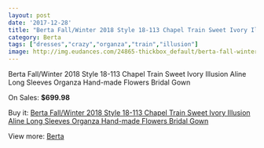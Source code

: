 ```yaml
---
layout: post
date: '2017-12-28'
title: "Berta Fall/Winter 2018 Style 18-113 Chapel Train Sweet Ivory Illusion Aline Long Sleeves Organza Hand-made Flowers Bridal Gown"
category: Berta
tags: ["dresses","crazy","organza","train","illusion"]
image: http://img.eudances.com/24865-thickbox_default/berta-fall-winter-2018-style-18-113-chapel-train-sweet-ivory-illusion-aline-long-sleeves-organza-hand-made-flowers-bridal-gown.jpg
---
```

Berta Fall/Winter 2018 Style 18-113 Chapel Train Sweet Ivory Illusion Aline Long Sleeves Organza Hand-made Flowers Bridal Gown

On Sales: **$699.98**
<a href="https://www.eudances.com/en/berta/8251-berta-fall-winter-2018-style-18-113-chapel-train-sweet-ivory-illusion-aline-long-sleeves-organza-hand-made-flowers-bridal-gown.html"><amp-img layout="responsive" width="600" height="600" src="//img.eudances.com/24865-thickbox_default/berta-fall-winter-2018-style-18-113-chapel-train-sweet-ivory-illusion-aline-long-sleeves-organza-hand-made-flowers-bridal-gown.jpg" alt="Berta Fall/Winter 2018 Style 18-113 Chapel Train Sweet Ivory Illusion Aline Long Sleeves Organza Hand-made Flowers Bridal Gown 0" /></a>
<a href="https://www.eudances.com/en/berta/8251-berta-fall-winter-2018-style-18-113-chapel-train-sweet-ivory-illusion-aline-long-sleeves-organza-hand-made-flowers-bridal-gown.html"><amp-img layout="responsive" width="600" height="600" src="//img.eudances.com/24867-thickbox_default/berta-fall-winter-2018-style-18-113-chapel-train-sweet-ivory-illusion-aline-long-sleeves-organza-hand-made-flowers-bridal-gown.jpg" alt="Berta Fall/Winter 2018 Style 18-113 Chapel Train Sweet Ivory Illusion Aline Long Sleeves Organza Hand-made Flowers Bridal Gown 1" /></a>
<a href="https://www.eudances.com/en/berta/8251-berta-fall-winter-2018-style-18-113-chapel-train-sweet-ivory-illusion-aline-long-sleeves-organza-hand-made-flowers-bridal-gown.html"><amp-img layout="responsive" width="600" height="600" src="//img.eudances.com/24866-thickbox_default/berta-fall-winter-2018-style-18-113-chapel-train-sweet-ivory-illusion-aline-long-sleeves-organza-hand-made-flowers-bridal-gown.jpg" alt="Berta Fall/Winter 2018 Style 18-113 Chapel Train Sweet Ivory Illusion Aline Long Sleeves Organza Hand-made Flowers Bridal Gown 2" /></a>

Buy it: [Berta Fall/Winter 2018 Style 18-113 Chapel Train Sweet Ivory Illusion Aline Long Sleeves Organza Hand-made Flowers Bridal Gown](https://www.eudances.com/en/berta/8251-berta-fall-winter-2018-style-18-113-chapel-train-sweet-ivory-illusion-aline-long-sleeves-organza-hand-made-flowers-bridal-gown.html "Berta Fall/Winter 2018 Style 18-113 Chapel Train Sweet Ivory Illusion Aline Long Sleeves Organza Hand-made Flowers Bridal Gown")

View more: [Berta](https://www.eudances.com/en/110-berta "Berta")
